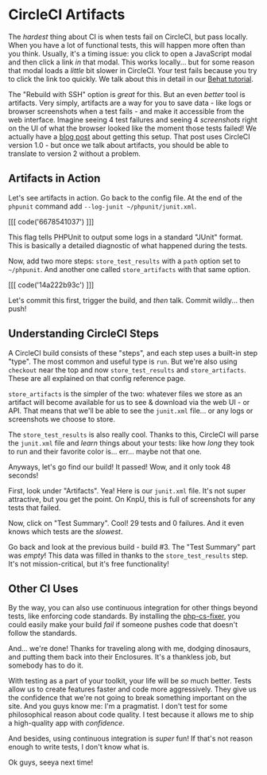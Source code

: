 # CircleCI Artifacts

The *hardest* thing about CI is when tests fail on CircleCI, but pass locally. When
you have a lot of functional tests, this will happen more often than you think. Usually,
it's a timing issue: you click to open a JavaScript modal and then click a link *in*
that modal. This works locally... but for some reason that modal loads a *little*
bit slower in CircleCI. Your test fails because you try to click the link too quickly.
We talk about this in detail in our [Behat tutorial](https://knpuniversity.com/screencast/behat/javascript-waiting).

The "Rebuild with SSH" option is *great* for this. But an even *better* tool is
artifacts. Very simply, artifacts are a way for you to save data - like logs
or browser screenshots when a test fails - and make it accessible from the web
interface. Imagine seeing 4 test failures and seeing 4 *screenshots* right on the
UI of what the browser looked like the moment those tests failed! We actually have
a [blog post](https://knpuniversity.com/blog/circle-ci-behat-screenshots) about
getting this setup. That post uses CircleCI version 1.0 - but once we talk about
artifacts, you should be able to translate to version 2 without a problem.

## Artifacts in Action

Let's see artifacts in action. Go back to the config file. At the end of the
`phpunit` command add `--log-junit ~/phpunit/junit.xml`.

[[[ code('6678541037') ]]]

This flag tells PHPUnit to output some logs in a standard "JUnit" format. This is
basically a detailed diagnostic of what happened during the tests.

Now, add two more steps: `store_test_results` with a `path` option set to `~/phpunit`.
And another one called `store_artifacts` with that same option.

[[[ code('14a222b93c') ]]]

Let's commit this first, trigger the build, and *then* talk. Commit wildly... then push!

## Understanding CircleCI Steps

A CircleCI build consists of these "steps", and each step uses a built-in step "type".
The most common and useful type is `run`. But we're also using `checkout` near the
top and now `store_test_results` and `store_artifacts`. These are all explained on
that config reference page.

`store_artifacts` is the simpler of the two: whatever files we store as an artifact
will become available for us to see & download via the web UI - or API. That means
that we'll be able to see the `junit.xml` file... or any logs or screenshots we choose
to store.

The `store_test_results` is also really cool. Thanks to this, CircleCI will parse
the `junit.xml` file and *learn* things about your tests: like how *long* they took
to run and their favorite color is... err... maybe not that one.

Anyways, let's go find our build! It passed! Wow, and it only took 48 seconds!

First, look under "Artifacts". Yea! Here is our `junit.xml` file. It's not super
attractive, but you get the point. On KnpU, this is full of screenshots for any tests
that failed.

Now, click on "Test Summary". Cool! 29 tests and 0 failures. And it even knows which
tests are the *slowest*.

Go back and look at the previous build - build #3. The "Test Summary" part was *empty*!
This data was filled in thanks to the `store_test_results` step. It's not mission-critical,
but it's free functionality!

## Other CI Uses

By the way, you can also use continuous integration for other things beyond tests,
like enforcing code standards. By installing the [php-cs-fixer](https://github.com/FriendsOfPHP/PHP-CS-Fixer),
you could easily make your build *fail* if someone pushes code that doesn't follow
the standards.

And... we're done! Thanks for traveling along with me, dodging dinosaurs, and putting
them back into their Enclosures. It's a thankless job, but somebody has to do it.

With testing as a part of your toolkit, your life will be *so* much better. Tests
allow us to create features faster and code more aggressively. They give us the confidence
that we're not going to break something important on the site. And you guys know me:
I'm a pragmatist. I don't test for some philosophical reason about code quality.
I test because it allows me to ship a high-quality app with *confidence*.

And besides, using continuous integration is *super* fun! If that's not reason enough to 
write tests, I don't know what is.

Ok guys, seeya next time!
